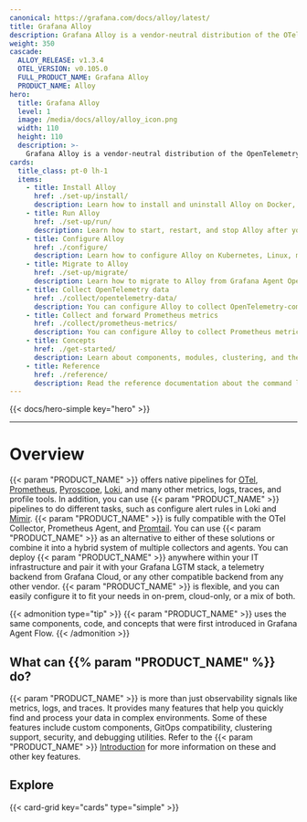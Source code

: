 ```yaml
---
canonical: https://grafana.com/docs/alloy/latest/
title: Grafana Alloy
description: Grafana Alloy is a vendor-neutral distribution of the OTel Collector
weight: 350
cascade:
  ALLOY_RELEASE: v1.3.4
  OTEL_VERSION: v0.105.0
  FULL_PRODUCT_NAME: Grafana Alloy
  PRODUCT_NAME: Alloy
hero:
  title: Grafana Alloy
  level: 1
  image: /media/docs/alloy/alloy_icon.png
  width: 110
  height: 110
  description: >-
    Grafana Alloy is a vendor-neutral distribution of the OpenTelemetry (OTel) Collector. Alloy uniquely combines the very best OSS observability signals in the community.
cards:
  title_class: pt-0 lh-1
  items:
    - title: Install Alloy
      href: ./set-up/install/
      description: Learn how to install and uninstall Alloy on Docker, Kubernetes, Linux, macOS, or Windows.
    - title: Run Alloy
      href: ./set-up/run/
      description: Learn how to start, restart, and stop Alloy after you have installed it.
    - title: Configure Alloy
      href: ./configure/
      description: Learn how to configure Alloy on Kubernetes, Linux, macOS, or Windows.
    - title: Migrate to Alloy
      href: ./set-up/migrate/
      description: Learn how to migrate to Alloy from Grafana Agent Operator, Prometheus, Promtail, Grafana Agent Static, or Grafana Agent Flow.
    - title: Collect OpenTelemetry data
      href: ./collect/opentelemetry-data/
      description: You can configure Alloy to collect OpenTelemetry-compatible data and forward it to any OpenTelemetry-compatible endpoint. Learn how to configure OpenTelemetry data delivery, configure batching, and receive OpenTelemetry data over OTLP.
    - title: Collect and forward Prometheus metrics
      href: ./collect/prometheus-metrics/
      description: You can configure Alloy to collect Prometheus metrics and forward them to any Prometheus-compatible database. Learn how to configure metrics delivery and collect metrics from Kubernetes Pods.
    - title: Concepts
      href: ./get-started/
      description: Learn about components, modules, clustering, and the Alloy configuration syntax.
    - title: Reference
      href: ./reference/
      description: Read the reference documentation about the command line tools, configuration blocks, components, and standard library.
---
```


{{< docs/hero-simple key="hero" >}}

---

# Overview

{{< param "PRODUCT_NAME" >}} offers native pipelines for [OTel][], [Prometheus][], [Pyroscope][], [Loki][], and many other metrics, logs, traces, and profile tools.
In addition, you can use {{< param "PRODUCT_NAME" >}} pipelines to do different tasks, such as configure alert rules in Loki and [Mimir][].
{{< param "PRODUCT_NAME" >}} is fully compatible with the OTel Collector, Prometheus Agent, and [Promtail][].
You can use {{< param "PRODUCT_NAME" >}} as an alternative to either of these solutions or combine it into a hybrid system of multiple collectors and agents.
You can deploy {{< param "PRODUCT_NAME" >}} anywhere within your IT infrastructure and pair it with your Grafana LGTM stack, a telemetry backend from Grafana Cloud, or any other compatible backend from any other vendor.
{{< param "PRODUCT_NAME" >}} is flexible, and you can easily configure it to fit your needs in on-prem, cloud-only, or a mix of both.

{{< admonition type="tip" >}}
{{< param "PRODUCT_NAME" >}} uses the same components, code, and concepts that were first introduced in Grafana Agent Flow.
{{< /admonition >}}

## What can {{% param "PRODUCT_NAME" %}} do?

{{< param "PRODUCT_NAME" >}} is more than just observability signals like metrics, logs, and traces. It provides many features that help you quickly find and process your data in complex environments.
Some of these features include custom components, GitOps compatibility, clustering support, security, and debugging utilities. Refer to the {{< param "PRODUCT_NAME" >}} [Introduction] for more information on these and other key features.

## Explore

{{< card-grid key="cards" type="simple" >}}

[OTel]: https://opentelemetry.io/ecosystem/distributions/
[Prometheus]: https://prometheus.io/
[Pyroscope]: https://grafana.com/docs/pyroscope/
[Loki]: https://grafana.com/docs/loki/
[Mimir]: https://grafana.com/docs/mimir/
[Promtail]: https://grafana.com/docs/loki/latest/send-data/promtail/
[Introduction]: ./introduction/
